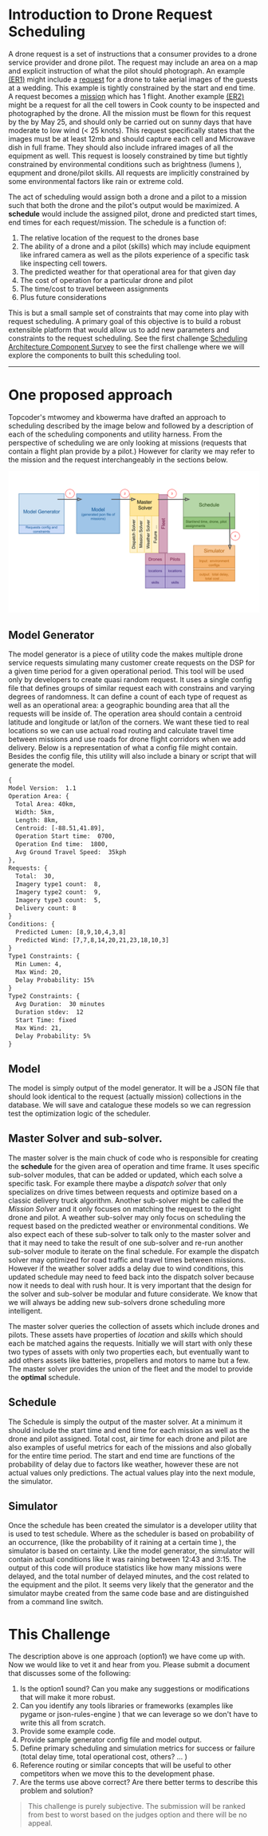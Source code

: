 # Introduction to Drone Request Scheduling
A drone request is a set of instructions that a consumer provides to a drone service provider and drone pilot.  The request may include an area on a map and explicit instruction of what the pilot should photograph.  An example [(ER1)](TODO) might include a [request](#request) for a drone to take aerial images of the guests at a wedding.  This example is tightly constrained by the start and end time.  A request becomes a [mission](#mission) which has 1 flight.   Another example [(ER2)](TODO) might be a request for all the cell towers in Cook county to be inspected and photographed by the drone.    All the mission must be flown for this request by the by May 25, and should only be carried out on sunny days that have moderate to low wind (< 25 knots).   This request specifically  states that the images must be at least 12mb and should capture each cell and Microwave dish in full frame.  They should also include infrared images of all the equipment as well.  This request is loosely constrained by time but tightly constrained by environmental conditions such as brightness (lumens ), equpment and drone/pilot skills.  All requests are implicitly constrained by some environmental factors like rain or extreme cold.

The act of scheduling would assign both a drone and a pilot to a mission such that both the drone and the pilot's output would be maximized. A **schedule** would include the assigned pilot, drone and predicted start times, end times for each request/mission.   The schedule is a function of:

  1. The relative location of the request to the drones base
  2. The ability of a drone and a pilot (skills) which may include equipment like infrared camera as well as the pilots experience of a specific task like inspecting cell towers.
  3. The predicted weather for that operational area for that given day
  4. The cost of operation for a particular drone and pilot
  5. The time/cost to travel between assignments
  6. Plus future considerations

This is but a small sample set of constraints that may come into play with request scheduling.  A primary goal of this objective is to build a robust extensible platform that would allow us to add new parameters and constraints to the request scheduling.  See the first challenge [Scheduling Architecture Component Survey](challenges/schedulingArchitectureComponentSurvey.md) to see the first challenge where we will explore the components to built this scheduling tool.

---

# One proposed approach
Topcoder's mtwomey and kbowerma have drafted an approach to scheduling described by the image below and followed by a description of each of the scheduling components and utility harness.  From the perspective of scheduling we are only looking at missions (requests that contain a flight plan provide by a pilot.)  However for clarity we  may refer to the mission and the request interchangeably in the sections below.

![](../img/schedulingApproach.svg)

## Model Generator
The model generator is a piece of utility code the makes multiple drone service requests simulating many customer create requests on the DSP for a given time period for a given operational period.   This tool will be used only by developers to create quasi random request.  It uses a single config file that defines groups of similar request each with constrains and varying degrees of randomness.  It can define a count of each type of request as well as an operational area:  a geographic bounding area that all the requests will be inside of.  The operation area should contain a centroid latitude and longitude or lat/lon of the corners.  We want these tied to real locations so we can use actual road routing and calculate travel time between missions and use roads for drone flight corridors when we add delivery.  Below is a representation of what a config file might contain.  Besides the config file, this utility will also include a binary or script that will generate the model.

```
{
Model Version:  1.1
Operation Area: {
  Total Area: 40km,
  Width: 5km,
  Length: 8km,
  Centroid: [-88.51,41.89],
  Operation Start time:  0700,
  Operation End time:  1800,
  Avg Ground Travel Speed:  35kph   
},
Requests: {
  Total:  30,
  Imagery type1 count:  8,
  Imagery type2 count:  9,
  Imagery type3 count:  5,
  Delivery count: 8
}
Conditions: {
  Predicted Lumen: [8,9,10,4,3,8]
  Predicted Wind: [7,7,8,14,20,21,23,18,10,3]
}
Type1 Constraints: {
  Min Lumen: 4,
  Max Wind: 20,
  Delay Probability: 15%
}
Type2 Constraints: {
  Avg Duration:  30 minutes
  Duration stdev:  12
  Start Time: fixed
  Max Wind: 21,
  Delay Probability: 5%
}
```

## Model

The model is simply output of the model generator.   It will be a JSON file that should look identical to the request (actually mission) collections in the database.  We will save and catalogue these models so we can regression test the optimization logic of the scheduler.

## Master Solver and sub-solver.
The master solver is the main chuck of code who is responsible for creating the **schedule** for the given area of operation and time frame.  It uses specific sub-solver modules, that can be added or updated, which each solve a specific task.   For example there maybe a *dispatch solver* that only specializes on drive times between requests and optimize based on a classic delivery truck algorithm.   Another sub-solver might be called the *Mission Solver* and it only focuses on matching the request to the right drone and pilot.  A weather sub-solver may only focus on scheduling the request based on the predicted weather or environmental conditions. We also expect each of these sub-solver to talk only to the master solver and that it may need to take the result of one sub-solver and re-run another sub-solver module to iterate on the final schedule.  For example the dispatch solver may optimized for road traffic and travel times between missions.   However if the weather solver adds a delay due to wind conditions, this updated schedule may need to feed back into the dispatch solver because now it needs to deal with rush hour. It is very important that the design for the solver and sub-solver be modular and future considerate.   We know that we will always be adding new sub-solvers drone scheduling more intelligent.  

The master solver queries the collection of assets which include drones and pilots.  These assets have properties of *location* and *skills* which should each be matched agains the requests.  Initially we  will start with only these two types of assets with only two properties each, but eventually want to add others assets like batteries, propellers and motors to name but a few.  The master solver provides the union of the fleet and the model to provide the **optimal** schedule.

## Schedule
The Schedule is simply the output of the master solver.   At a minimum it should include the start time and end time for each mission as well as the drone and pilot assigned.  Total cost, air time for each drone and pilot are also examples of useful metrics for each of the missions and also globally for the entire time period. The start and end time are functions of the probability of delay due to factors like weather, however these are not actual values only predictions.  The actual values play into the next module, the simulator.

## Simulator
Once the schedule has been created the simulator is a developer utility that is used to test schedule.   Where as the scheduler is based on probability of an occurrence, (like the probability of it raining at a certain time ), the simulator is based on certainty.   Like the model generator, the simulator will contain actual conditions like it was raining between 12:43 and 3:15.  The output of this code will produce statistics like how many missions were delayed, and the total number of delayed minutes,  and the cost related to the equipment and the pilot.  It seems very likely that the generator and the simulator maybe created from the same code base and are distinguished from a command line switch.

# This Challenge
The description above is one approach (option1) we have come up with.   Now we would like to vet it and hear from you.   Please submit a document that discusses some of the following:

1. Is the option1 sound?   Can you make any suggestions or modifications that will make it more robust.  
2. Can you identify any tools libraries or frameworks (examples like pygame or json-rules-engine ) that we can leverage so we don't have to write this all from scratch.
3. Provide some example code.
4. Provide sample generator config file and model output.
5. Define primary scheduling and simulation metrics for success or failure (total delay time, total operational cost,  others? ... )
4. Reference routing or similar concepts that will be useful to other competitors when we move this to the development phase.
5. Are the terms use above correct?   Are there better terms to describe this problem and solution?


>This challenge is purely subjective.   The submission will be ranked from best to worst based on the judges option and there will be no appeal.
